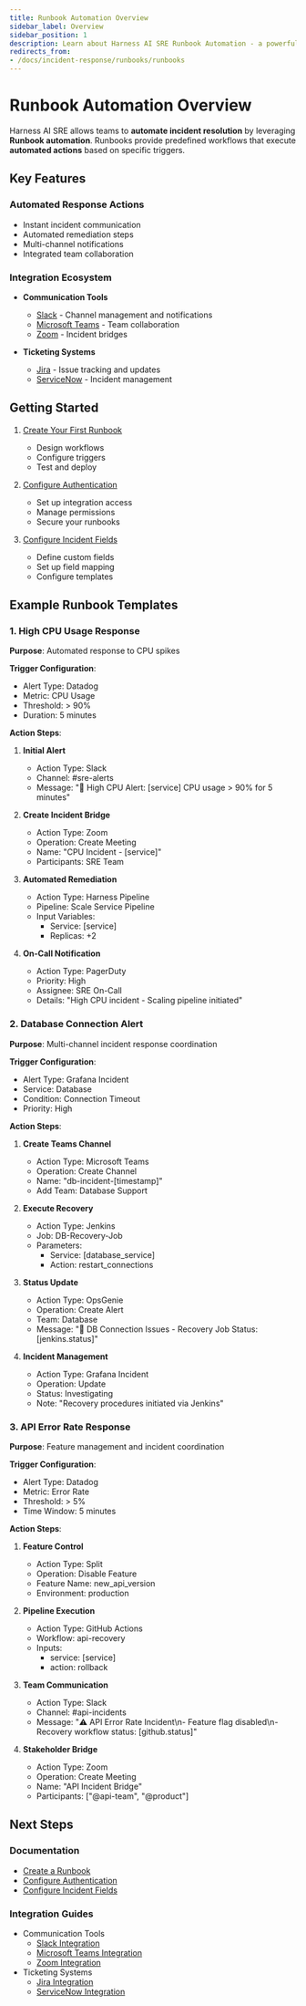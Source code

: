 ```yaml
---
title: Runbook Automation Overview
sidebar_label: Overview
sidebar_position: 1
description: Learn about Harness AI SRE Runbook Automation - a powerful tool for automating incident response with integrations for communication, remediation, and monitoring.
redirects_from:
- /docs/incident-response/runbooks/runbooks
---
```


# Runbook Automation Overview

Harness AI SRE allows teams to **automate incident resolution** by leveraging **Runbook automation**. Runbooks provide predefined workflows that execute **automated actions** based on specific triggers.

## Key Features

### Automated Response Actions
- Instant incident communication
- Automated remediation steps
- Multi-channel notifications
- Integrated team collaboration

### Integration Ecosystem
- **Communication Tools**
  - [Slack](./integrations/slack.md) - Channel management and notifications
  - [Microsoft Teams](./integrations/teams.md) - Team collaboration
  - [Zoom](./integrations/zoom.md) - Incident bridges

- **Ticketing Systems**
  - [Jira](./integrations/jira.md) - Issue tracking and updates
  - [ServiceNow](./integrations/servicenow.md) - Incident management

## Getting Started

1. [Create Your First Runbook](./create-runbook.md)
   - Design workflows
   - Configure triggers
   - Test and deploy

2. [Configure Authentication](./configure-authentication.md)
   - Set up integration access
   - Manage permissions
   - Secure your runbooks

3. [Configure Incident Fields](./configure-incident-fields.md)
   - Define custom fields
   - Set up field mapping
   - Configure templates

## Example Runbook Templates

### 1. High CPU Usage Response
**Purpose**: Automated response to CPU spikes

**Trigger Configuration**:
- Alert Type: Datadog
- Metric: CPU Usage
- Threshold: > 90%
- Duration: 5 minutes

**Action Steps**:
1. **Initial Alert**
   - Action Type: Slack
   - Channel: #sre-alerts
   - Message: "🚨 High CPU Alert: [service] CPU usage > 90% for 5 minutes"

2. **Create Incident Bridge**
   - Action Type: Zoom
   - Operation: Create Meeting
   - Name: "CPU Incident - [service]"
   - Participants: SRE Team

3. **Automated Remediation**
   - Action Type: Harness Pipeline
   - Pipeline: Scale Service Pipeline
   - Input Variables:
     - Service: [service]
     - Replicas: +2

4. **On-Call Notification**
   - Action Type: PagerDuty
   - Priority: High
   - Assignee: SRE On-Call
   - Details: "High CPU incident - Scaling pipeline initiated"

### 2. Database Connection Alert
**Purpose**: Multi-channel incident response coordination

**Trigger Configuration**:
- Alert Type: Grafana Incident
- Service: Database
- Condition: Connection Timeout
- Priority: High

**Action Steps**:
1. **Create Teams Channel**
   - Action Type: Microsoft Teams
   - Operation: Create Channel
   - Name: "db-incident-[timestamp]"
   - Add Team: Database Support

2. **Execute Recovery**
   - Action Type: Jenkins
   - Job: DB-Recovery-Job
   - Parameters:
     - Service: [database_service]
     - Action: restart_connections

3. **Status Update**
   - Action Type: OpsGenie
   - Operation: Create Alert
   - Team: Database
   - Message: "🔴 DB Connection Issues - Recovery Job Status: [jenkins.status]"

4. **Incident Management**
   - Action Type: Grafana Incident
   - Operation: Update
   - Status: Investigating
   - Note: "Recovery procedures initiated via Jenkins"

### 3. API Error Rate Response
**Purpose**: Feature management and incident coordination

**Trigger Configuration**:
- Alert Type: Datadog
- Metric: Error Rate
- Threshold: > 5%
- Time Window: 5 minutes

**Action Steps**:
1. **Feature Control**
   - Action Type: Split
   - Operation: Disable Feature
   - Feature Name: new_api_version
   - Environment: production

2. **Pipeline Execution**
   - Action Type: GitHub Actions
   - Workflow: api-recovery
   - Inputs:
     - service: [service]
     - action: rollback

3. **Team Communication**
   - Action Type: Slack
   - Channel: #api-incidents
   - Message: "⚠️ API Error Rate Incident\n- Feature flag disabled\n- Recovery workflow status: [github.status]"

4. **Stakeholder Bridge**
   - Action Type: Zoom
   - Operation: Create Meeting
   - Name: "API Incident Bridge"
   - Participants: ["@api-team", "@product"]

## Next Steps

### Documentation
- [Create a Runbook](./create-runbook.md)
- [Configure Authentication](./configure-authentication.md)
- [Configure Incident Fields](./configure-incident-fields.md)

### Integration Guides
- Communication Tools
  - [Slack Integration](./integrations/slack.md)
  - [Microsoft Teams Integration](./integrations/teams.md)
  - [Zoom Integration](./integrations/zoom.md)
- Ticketing Systems
  - [Jira Integration](./integrations/jira.md)
  - [ServiceNow Integration](./integrations/servicenow.md)